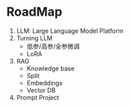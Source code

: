 # RoadMap

1. LLM: Large Language Model Platform
2. Turning LLM
    - 低参/高参/全参微调
    - LoRA
3. RAG 
    - Knowledge base
    - Split
    - Embeddings
    - Vector DB
4. Prompt Project
